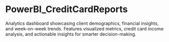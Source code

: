 # PowerBI_CreditCardReports
Analytics dashboard showcasing client demographics, financial insights, and week-on-week trends. Features visualized metrics, credit card income analysis, and actionable insights for smarter decision-making.
